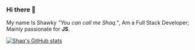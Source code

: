### Hi there 👋

<p> My name Is Shawky <i>"You can call me Shaq."</i>, Am a Full Stack Developer; Mainly passionate for <strong>JS</strong>.</p>

[![Shaq's GitHub stats](https://github-readme-stats.vercel.app/api?username=shawkyelshazly1&show_icons=true)](https://github.com/anuraghazra/github-readme-stats)
